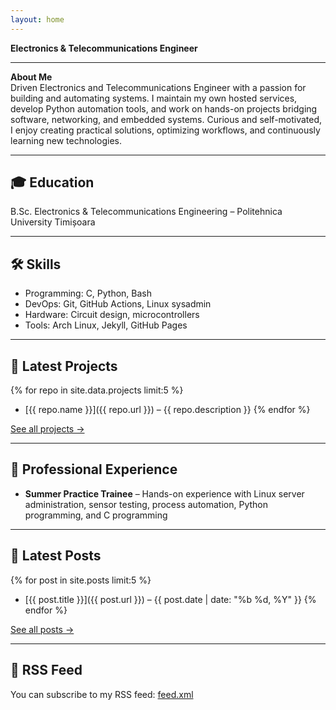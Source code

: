 ```yaml
---
layout: home
---
```


**Electronics & Telecommunications Engineer** 

---

**About Me**  
Driven Electronics and Telecommunications Engineer with a passion for building and automating systems. I maintain my own hosted services, develop Python automation tools, and work on hands-on projects bridging software, networking, and embedded systems. Curious and self-motivated, I enjoy creating practical solutions, optimizing workflows, and continuously learning new technologies.

---

## 🎓 Education
B.Sc. Electronics & Telecommunications Engineering – Politehnica University Timișoara 

---

## 🛠 Skills
- Programming: C, Python, Bash
- DevOps: Git, GitHub Actions, Linux sysadmin
- Hardware: Circuit design, microcontrollers
- Tools: Arch Linux, Jekyll, GitHub Pages

---

## 🚀 Latest Projects

{% for repo in site.data.projects limit:5 %}
- [{{ repo.name }}]({{ repo.url }}) – {{ repo.description }}
{% endfor %}

[See all projects →](/projects)

---

## 💼 Professional Experience
- **Summer Practice Trainee** – Hands-on experience with Linux server administration, sensor testing, process automation, Python programming, and C programming

---

## 📝 Latest Posts

{% for post in site.posts limit:5 %}
- [{{ post.title }}]({{ post.url }}) – {{ post.date | date: "%b %d, %Y" }}
{% endfor %}

[See all posts →](/blog)

---

## 📡 RSS Feed

You can subscribe to my RSS feed: [feed.xml](/feed.xml)


